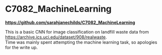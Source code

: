 # C7082_MachineLearning

**https://github.com/sarahjanechilds/C7082_MachineLearning**

This is a basic CNN for image classification on landfill waste data from https://archive.ics.uci.edu/dataset/908/realwaste.   
Time was mainly spent attempting the machine learning task, so apologies for the write up.
